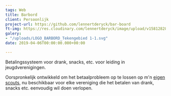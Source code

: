 ```yaml
---
tags: Web
title: Barbord
client: Persoonlijk
project-url: https://github.com/lennertderyck/bar-board
ft-img: https://res.cloudinary.com/lennertderyck/image/upload/v1581282810/photo-1457382713369-161d1d986f54_ld6jys.jpg
galery:
- "/uploads/LOGO_BARBORD_Tekengebied 1-1.svg"
date: 2019-04-06T00:00:00.000+00:00

---
```

Betalingssysteem voor drank, snacks, etc. voor leiding in jeugdverenigingen.

Oorspronkelijk ontwikkeld om het betaalprobleem op te lossen op m'n [eigen scouts](https://www.google.com/search?q=haegepoorters+destelbergen), nu beschikbaar voor elke vereniging die het betalen van drank, snacks etc. eenvoudig wil doen verlopen.